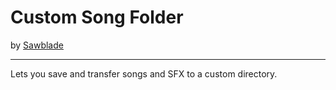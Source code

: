 # Custom Song Folder
by [Sawblade](user:14662713)

---
Lets you save and transfer songs and SFX to a custom directory.